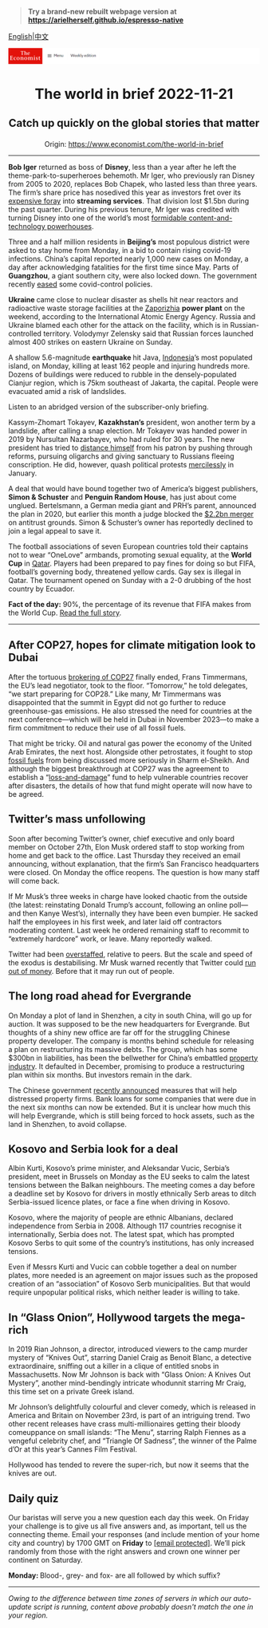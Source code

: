 > **Try a brand-new rebuilt webpage version at https://arielherself.github.io/espresso-native**

[English](https://github.com/arielherself/espresso/blob/main/README.md)|[中文](https://github-com.translate.goog/arielherself/espresso/blob/main/README.md?_x_tr_sl=en&_x_tr_tl=zh-CN&_x_tr_hl=zh-CN&_x_tr_pto=wapp)



![The Economist](menubar.png)

# <p align="center">The world in brief 2022-11-21</p>

## <p align="center">Catch up quickly on the global stories that matter</p>

<p align="center">Origin: <a href="https://www.economist.com/the-world-in-brief">https://www.economist.com/the-world-in-brief</a><hr>

<strong>Bob Iger</strong> returned as boss of <strong>Disney</strong>, less than a year after he left the theme-park-to-superheroes behemoth. Mr Iger, who previously ran Disney from 2005 to 2020, replaces Bob Chapek, who lasted less than three years. The firm’s share price has nosedived this year as investors fret over its [expensive foray](https://www.economist.com/business/disney-netflix-apple-is-anyone-winning-the-streaming-wars/21807591) into <strong>streaming services</strong>. That division lost $1.5bn during the past quarter. During his previous tenure, Mr Iger was credited with turning Disney into one of the world’s most [formidable content-and-technology powerhouses](https://www.economist.com/business/2020/02/27/bob-iger-king-of-disneyland).

Three and a half million residents in <strong>Beijing’s</strong> most populous district were asked to stay home from Monday, in a bid to contain rising covid-19 infections. China’s capital reported nearly 1,000 new cases on Monday, a day after acknowledging fatalities for the first time since May. Parts of <strong>Guangzhou</strong>, a giant southern city, were also locked down. The government recently [eased](https://www.economist.com/finance-and-economics/2022/11/14/a-radical-shift-in-chinas-property-and-pandemic-policies) some covid-control policies.

<strong>Ukraine </strong>came close to nuclear disaster as shells hit near reactors and radioactive waste storage facilities at the [Zaporizhia](https://www.economist.com/the-economist-explains/2022/08/19/what-is-at-stake-at-ukraines-zaporizhia-nuclear-plant) <strong>power plant</strong> on the weekend, according to the International Atomic Energy Agency. Russia and Ukraine blamed each other for the attack on the facility, which is in Russian-controlled territory. Volodymyr Zelensky said that Russian forces launched almost 400 strikes on eastern Ukraine on Sunday.

A shallow 5.6-magnitude <strong>earthquake </strong>hit Java, [Indonesia](https://www.economist.com/leaders/2022/11/17/why-indonesia-matters)’s most populated island, on Monday, killing at least 162 people and injuring hundreds more. Dozens of buildings were reduced to rubble in the densely-populated Cianjur region, which is 75km southeast of Jakarta, the capital. People were evacuated amid a risk of landslides.

Listen to an abridged version of the subscriber-only briefing.

Kassym-Zhomart Tokayev, <strong>Kazakhstan’s</strong> president, won another term by a landslide, after calling a snap election. Mr Tokayev was handed power in 2019 by Nursultan Nazarbayev, who had ruled for 30 years. The new president has tried to [distance himself](https://www.economist.com/asia/2022/11/17/old-politics-in-the-new-kazakhstan) from his patron by pushing through reforms, pursuing oligarchs and giving sanctuary to Russians fleeing conscription. He did, however, quash political protests [mercilessly](https://www.economist.com/briefing/2022/01/13/kazakhstans-bloody-turbulence-will-affect-all-of-central-asia) in January.

A deal that would have bound together two of America’s biggest publishers, <strong>Simon &amp; Schuster</strong> and <strong>Penguin Random House</strong>, has just about come unglued. Bertelsmann, a German media giant and PRH’s parent, announced the plan in 2020, but earlier this month a judge blocked the [$2.2bn merger](https://www.economist.com/business/2020/11/26/bertelsmann-snaps-up-simon-and-schuster) on antitrust grounds. Simon &amp; Schuster’s owner has reportedly declined to join a legal appeal to save it.

The football associations of seven European countries told their captains not to wear “OneLove” armbands, promoting sexual equality, at the <strong>World Cup</strong> in [Qatar](https://www.economist.com/leaders/2022/11/17/in-defence-of-qatars-hosting-of-the-world-cup). Players had been prepared to pay fines for doing so but FIFA, football’s governing body, threatened yellow cards. Gay sex is illegal in Qatar. The tournament opened on Sunday with a 2-0 drubbing of the host country by Ecuador.

<strong>Fact of the day:</strong> 90%, the percentage of its revenue that FIFA makes from the World Cup. [Read the full story](https://www.economist.com/international/2022/11/17/the-qatar-world-cup-shows-how-football-is-changing).

----------

## After COP27, hopes for climate mitigation look to Dubai

After the tortuous [brokering of COP27](https://www.economist.com/international/2022/11/20/a-new-un-fund-for-loss-and-damage-emerges-from-cop27) finally ended, Frans Timmermans, the EU’s lead negotiator, took to the floor. “Tomorrow,” he told delegates, “we start preparing for COP28.” Like many, Mr Timmermans was disappointed that the summit in Egypt did not go further to reduce greenhouse-gas emissions. He also stressed the need for countries at the next conference—which will be held in Dubai in November 2023—to make a firm commitment to reduce their use of all fossil fuels. 

That might be tricky. Oil and natural gas power the economy of the United Arab Emirates, the next host. Alongside other petrostates, it fought to stop [fossil fuels](https://www.economist.com/the-economist-explains/2022/11/17/what-is-the-fossil-fuel-industry-doing-at-cop27) from being discussed more seriously in Sharm el-Sheikh. And although the biggest breakthrough at COP27 was the agreement to establish a “[loss-and-damage](https://www.economist.com/the-economist-explains/2022/10/03/what-is-climate-loss-and-damage)” fund to help vulnerable countries recover after disasters, the details of how that fund might operate will now have to be agreed.

## Twitter’s mass unfollowing

Soon after becoming Twitter’s owner, chief executive and only board member on October 27th, Elon Musk ordered staff to stop working from home and get back to the office. Last Thursday they received an email announcing, without explanation, that the firm’s San Francisco headquarters were closed. On Monday the office reopens. The question is how many staff will come back.

If Mr Musk’s three weeks in charge have looked chaotic from the outside (the latest: reinstating Donald Trump’s account, following an online poll—and then Kanye West’s), internally they have been even bumpier. He sacked half the employees in his first week, and later laid off contractors moderating content. Last week he ordered remaining staff to recommit to “extremely hardcore” work, or leave. Many reportedly walked.

Twitter had been [overstaffed](https://www.economist.com/business/2022/10/28/elon-musk-buys-twitter-at-last), relative to peers. But the scale and speed of the exodus is destabilising. Mr Musk warned recently that Twitter could [run out of money](https://www.economist.com/business/2022/11/17/alternatives-to-twitter-see-an-influx-of-users). Before that it may run out of people.

## The long road ahead for Evergrande

On Monday a plot of land in Shenzhen, a city in south China, will go up for auction. It was supposed to be the new headquarters for Evergrande. But thoughts of a shiny new office are far off for the struggling Chinese property developer. The company is months behind schedule for releasing a plan on restructuring its massive debts. The group, which has some $300bn in liabilities, has been the bellwether for China’s embattled [property industry](https://www.economist.com/finance-and-economics/2022/11/17/only-a-revived-economy-can-save-chinas-property-industry). It defaulted in December, promising to produce a restructuring plan within six months. But investors remain in the dark.

The Chinese government [recently announced](https://www.economist.com/finance-and-economics/2022/11/14/a-radical-shift-in-chinas-property-and-pandemic-policies) measures that will help distressed property firms. Bank loans for some companies that were due in the next six months can now be extended. But it is unclear how much this will help Evergrande, which is still being forced to hock assets, such as the land in Shenzhen, to avoid collapse.

## Kosovo and Serbia look for a deal

Albin Kurti, Kosovo’s prime minister, and Aleksandar Vucic, Serbia’s president, meet in Brussels on Monday as the EU seeks to calm the latest tensions between the Balkan neighbours. The meeting comes a day before a deadline set by Kosovo for drivers in mostly ethnically Serb areas to ditch Serbia-issued licence plates, or face a fine when driving in Kosovo.

Kosovo, where the majority of people are ethnic Albanians, declared independence from Serbia in 2008. Although 117 countries recognise it internationally, Serbia does not. The latest spat, which has prompted Kosovo Serbs to quit some of the country’s institutions, has only increased tensions.

Even if Messrs Kurti and Vucic can cobble together a deal on number plates, more needed is an agreement on major issues such as the proposed creation of an “association” of Kosovo Serb municipalities. But that would require unpopular political risks, which neither leader is willing to take.

## In “Glass Onion”, Hollywood targets the mega-rich

In 2019 Rian Johnson, a director, introduced viewers to the camp murder mystery of “Knives Out”, starring Daniel Craig as Benoit Blanc, a detective extraordinaire, sniffing out a killer in a clique of entitled snobs in Massachusetts. Now Mr Johnson is back with “Glass Onion: A Knives Out Mystery”, another mind-bendingly intricate whodunnit starring Mr Craig, this time set on a private Greek island.

Mr Johnson’s delightfully colourful and clever comedy, which is released in America and Britain on November 23rd, is part of an intriguing trend. Two other recent releases have crass multi-millionaires getting their bloody comeuppance on small islands: “The Menu”, starring Ralph Fiennes as a vengeful celebrity chef, and “Triangle Of Sadness”, the winner of the Palme d’Or at this year’s Cannes Film Festival.

Hollywood has tended to revere the super-rich, but now it seems that the knives are out.

## Daily quiz

Our baristas will serve you a new question each day this week. On Friday your challenge is to give us all five answers and, as important, tell us the connecting theme. Email your responses (and include mention of your home city and country) by 1700 GMT on <strong>Friday</strong> to [<span class="__cf_email__" data-cfemail="1e4f6b77645b6d6e6c7b6d6d715e7b7d71707173776d6a307d7173">[email&#160;protected]</span>](https://mail.google.com/mail/?view=cm&amp;fs=1&amp;tf=1&amp;to=QuizEspresso@economist.com). We’ll pick randomly from those with the right answers and crown one winner per continent on Saturday.

<strong>Monday: </strong>Blood-, grey- and fox- are all followed by which suffix?

----------

*Owing to the difference between time zones of servers in which our auto-update script is running, content above probably doesn't match the one in your region.*
